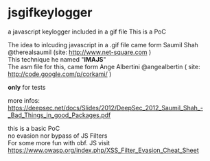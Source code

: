 jsgifkeylogger
==============

a javascript keylogger included in a gif file 
This is a PoC

The idea to inlcuding javascript in a .gif file came form Saumil Shah @therealsaumil 
(site:  http://www.net-square.com ) <br>
This technique he named "**IMAJS**" <br>
The asm file for this, came form  Ange Albertini @angealbertin ( site: http://code.google.com/p/corkami/ )

**only** for tests

more infos: <br>
https://deepsec.net/docs/Slides/2012/DeepSec_2012_Saumil_Shah_-_Bad_Things_in_good_Packages.pdf


this is a basic PoC <br>
no evasion nor bypass of JS Filters <br>
For some more fun with obf. JS visit https://www.owasp.org/index.php/XSS_Filter_Evasion_Cheat_Sheet
